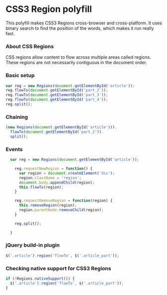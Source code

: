 # CSS3 Region polyfill

This polyfill makes CSS3 Regions cross-browser and cross-platform. It uses binary search to find the position of the words, which makes it run really fast.

### About CSS Regions

CSS regions allow content to flow across multiple areas called regions. These regions are not necessarily contiguous in the document order.


### Basic setup

```javascript
var reg = new Regions(document.getElementById('article'));
reg.flowTo(document.getElementById('part_2'));
reg.flowTo(document.getElementById('part_3'));
reg.flowTo(document.getElementById('part_4'));
reg.split();
```

### Chaining

```javascript
(new Regions(document.getElementById('article'))).
  flowTo(document.getElementById('part_2')).
  split();
```

### Events

```javascript
  var reg = new Regions(document.getElementById('article'));

    reg.requestNewRegion = function() {
      var region = document.createElement('div');
      region.className = 'region';
      document.body.appendChild(region);
      this.flowTo(region);
    }

    reg.requestRemoveRegion = function(region) {
      this.removeRegion(region);
      region.parentNode.removeChild(region);
    }

    reg.split();

  }
```

### jQuery build-in plugin

```javascript
$('.article').region('flowTo', $('.article_part'));
```

### Checking native support for CSS3 Regions

```javascript
if (!Regions.nativeSupport()) {
  $('.article').region('flowTo', $('.article_part'));
}
```